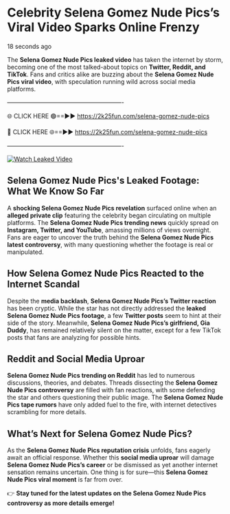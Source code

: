 # Celebrity Selena Gomez Nude Pics’s Viral Video Sparks Online Frenzy

18 seconds ago

The **Selena Gomez Nude Pics leaked video** has taken the internet by storm, becoming one of the most talked-about topics on **Twitter, Reddit, and TikTok**. Fans and critics alike are buzzing about the **Selena Gomez Nude Pics viral video**, with speculation running wild across social media platforms.

———————————————————-

🌐 CLICK HERE 🟢==►► https://2k25fun.com/selena-gomez-nude-pics

🔴 CLICK HERE 🌐==►► https://2k25fun.com/selena-gomez-nude-pics

———————————————————-

[![Watch Leaked Video](https://miro.medium.com/v2/resize:fit:828/format:webp/1*cilzJN44JGOrTw9NJCrNHA.gif "Watch Leaked Video")](https://2k25fun.com/selena-gomez-nude-pics)

## **Selena Gomez Nude Pics's Leaked Footage: What We Know So Far**  
A **shocking Selena Gomez Nude Pics revelation** surfaced online when an **alleged private clip** featuring the celebrity began circulating on multiple platforms. The **Selena Gomez Nude Pics trending news** quickly spread on **Instagram, Twitter, and YouTube**, amassing millions of views overnight. Fans are eager to uncover the truth behind the **Selena Gomez Nude Pics latest controversy**, with many questioning whether the footage is real or manipulated.  

## **How Selena Gomez Nude Pics Reacted to the Internet Scandal**  
Despite the **media backlash**, **Selena Gomez Nude Pics’s Twitter reaction** has been cryptic. While the star has not directly addressed the **leaked Selena Gomez Nude Pics footage**, a few **Twitter posts** seem to hint at their side of the story. Meanwhile, **Selena Gomez Nude Pics’s girlfriend, Gia Duddy**, has remained relatively silent on the matter, except for a few TikTok posts that fans are analyzing for possible hints.  

## **Reddit and Social Media Uproar**  
**Selena Gomez Nude Pics trending on Reddit** has led to numerous discussions, theories, and debates. Threads dissecting the **Selena Gomez Nude Pics controversy** are filled with fan reactions, with some defending the star and others questioning their public image. The **Selena Gomez Nude Pics tape rumors** have only added fuel to the fire, with internet detectives scrambling for more details.  

## **What’s Next for Selena Gomez Nude Pics?**  
As the **Selena Gomez Nude Pics reputation crisis** unfolds, fans eagerly await an official response. Whether this **social media uproar** will damage **Selena Gomez Nude Pics’s career** or be dismissed as yet another internet sensation remains uncertain. One thing is for sure—this **Selena Gomez Nude Pics viral moment** is far from over.  

👉 **Stay tuned for the latest updates on the Selena Gomez Nude Pics controversy as more details emerge!**  